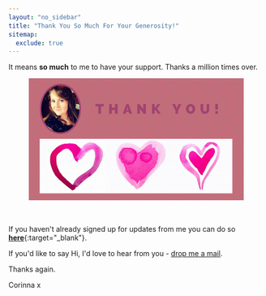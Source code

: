 ```yaml
---
layout: "no_sidebar"
title: "Thank You So Much For Your Generosity!"
sitemap:
  exclude: true  
---
```

 <div class="separator-2"></div>
 
It means **so much** to me to have your support. Thanks a million times over.

<figure>
    <img src='/i/2018/thank-you.png' alt='Thank You for donation image'>
</figure>
<br>

If you haven't already signed up for updates from me you can do so [**here**](/signup/signup_page.html){:target="_blank"}. 

If you'd like to say Hi, I'd love to hear from you - [drop me a mail](mailto:hello@inspiringlifedesign.com).

Thanks again.

Corinna x



